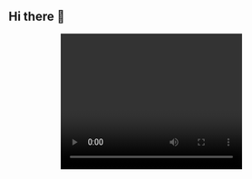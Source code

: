 ## Hi there 👋

<!--

**Here are some ideas to get you started:**

🙋‍♀️ A short introduction - what is your organization all about?
🌈 Contribution guidelines - how can the community get involved?
👩‍💻 Useful resources - where can the community find your docs? Is there anything else the community should know?
🍿 Fun facts - what does your team eat for breakfast?
🧙 Remember, you can do mighty things with the power of [Markdown](https://docs.github.com/github/writing-on-github/getting-started-with-writing-and-formatting-on-github/basic-writing-and-formatting-syntax)
-->



<!--<p align="center">
</p>-->
<div style="text-align: center;">
<video width="320" height="240" controls>
[Heygle](https://github.com/heygle/.github/assets/75578936/ce135470-739c-4076-9d56-f6b4dd38c1c4)
</video>
</div>
